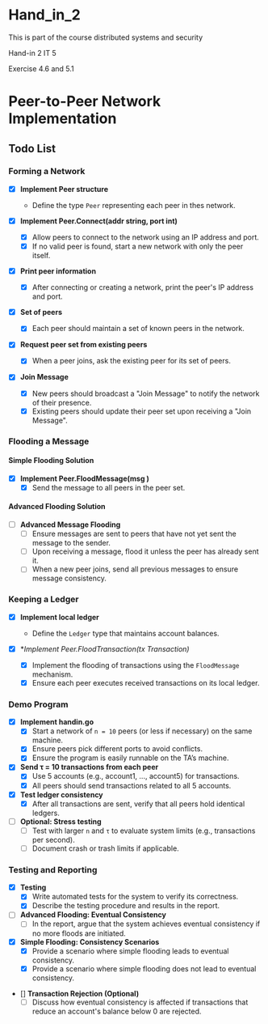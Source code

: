 # Hand_in_2

This is part of the course distributed systems and security

Hand-in 2 IT 5

Exercise 4.6 and 5.1

# Peer-to-Peer Network Implementation

## Todo List

### Forming a Network

- [x] **Implement Peer structure**
  - Define the type `Peer` representing each peer in thes network.

- [x] **Implement Peer.Connect(addr string, port int)**
  - [x] Allow peers to connect to the network using an IP address and port.
  - [x] If no valid peer is found, start a new network with only the peer itself.

- [x] **Print peer information**
  - [x] After connecting or creating a network, print the peer's IP address and port.

- [x] **Set of peers**
  - [x] Each peer should maintain a set of known peers in the network.

- [x] **Request peer set from existing peers**
  - [x] When a peer joins, ask the existing peer for its set of peers.

- [x] **Join Message**
  - [x] New peers should broadcast a "Join Message" to notify the network of their presence.
  - [x] Existing peers should update their peer set upon receiving a "Join Message".

### Flooding a Message

#### Simple Flooding Solution

- [x] **Implement Peer.FloodMessage(msg <some type>)**
  - [x] Send the message to all peers in the peer set.

#### Advanced Flooding Solution

- [ ] **Advanced Message Flooding**
  - [ ] Ensure messages are sent to peers that have not yet sent the message to the sender.
  - [ ] Upon receiving a message, flood it unless the peer has already sent it.
  - [ ] When a new peer joins, send all previous messages to ensure message consistency.

### Keeping a Ledger

- [x] **Implement local ledger**
  - Define the `Ledger` type that maintains account balances.

- [x] **Implement Peer.FloodTransaction(tx *Transaction)**
  - [x] Implement the flooding of transactions using the `FloodMessage` mechanism.
  - [x] Ensure each peer executes received transactions on its local ledger.

### Demo Program

- [x] **Implement handin.go**
  - [x] Start a network of `n = 10` peers (or less if necessary) on the same machine.
  - [x] Ensure peers pick different ports to avoid conflicts.
  - [x] Ensure the program is easily runnable on the TA’s machine.

- [x] **Send τ = 10 transactions from each peer**
  - [x] Use 5 accounts (e.g., account1, ..., account5) for transactions.
  - [x] All peers should send transactions related to all 5 accounts.

- [x] **Test ledger consistency**
  - [x] After all transactions are sent, verify that all peers hold identical ledgers.

- [ ] **Optional: Stress testing**
  - [ ] Test with larger `n` and `τ` to evaluate system limits (e.g., transactions per second).
  - [ ] Document crash or trash limits if applicable.

### Testing and Reporting

- [x] **Testing**
  - [x] Write automated tests for the system to verify its correctness.
  - [x] Describe the testing procedure and results in the report.

- [ ] **Advanced Flooding: Eventual Consistency**
  - [ ] In the report, argue that the system achieves eventual consistency if no more floods are initiated.

- [x] **Simple Flooding: Consistency Scenarios**
  - [x] Provide a scenario where simple flooding leads to eventual consistency.
  - [x] Provide a scenario where simple flooding does not lead to eventual consistency.

- [] **Transaction Rejection (Optional)**
  - [ ] Discuss how eventual consistency is affected if transactions that reduce an account's balance below 0 are rejected.
